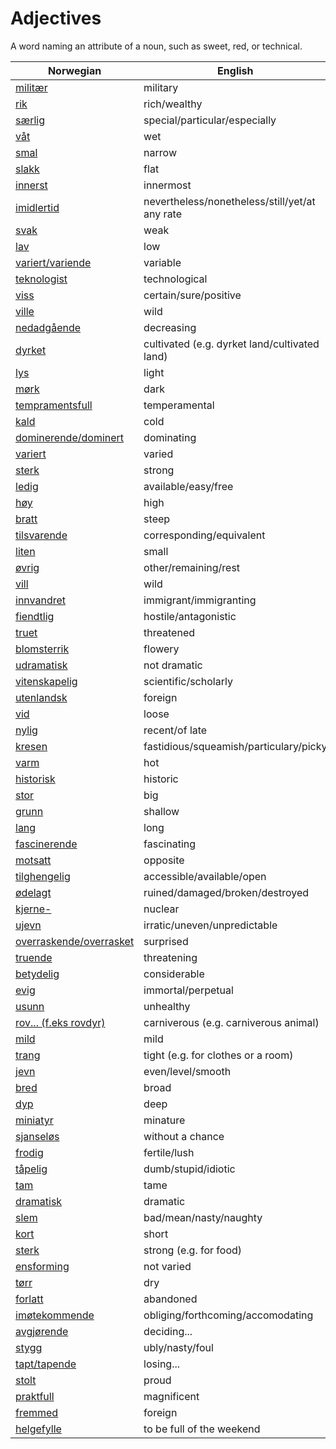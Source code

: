 # Adjectives

A word naming an attribute of a noun, such as sweet, red, or technical.

| Norwegian | English |
| --- | --- |
| [militær](https://www.ordnett.no/search?language=no&phrase=militær) | military |
| [rik](https://www.ordnett.no/search?language=no&phrase=rik) | rich/wealthy |
| [særlig](https://www.ordnett.no/search?language=no&phrase=særlig) | special/particular/especially |
| [våt](https://www.ordnett.no/search?language=no&phrase=våt) | wet |
| [smal](https://www.ordnett.no/search?language=no&phrase=smal) | narrow |
| [slakk](https://www.ordnett.no/search?language=no&phrase=slakk) | flat |
| [innerst](https://www.ordnett.no/search?language=no&phrase=innerst) | innermost |
| [imidlertid](https://www.ordnett.no/search?language=no&phrase=imidlertid) | nevertheless/nonetheless/still/yet/at any rate |
| [svak](https://www.ordnett.no/search?language=no&phrase=svak) | weak |
| [lav](https://www.ordnett.no/search?language=no&phrase=lav) | low |
| [variert/variende](https://www.ordnett.no/search?language=no&phrase=variert/variende) | variable |
| [teknologist](https://www.ordnett.no/search?language=no&phrase=teknologist) | technological |
| [viss](https://www.ordnett.no/search?language=no&phrase=viss) | certain/sure/positive |
| [ville](https://www.ordnett.no/search?language=no&phrase=ville) | wild |
| [nedadgående](https://www.ordnett.no/search?language=no&phrase=nedadgående) | decreasing |
| [dyrket](https://www.ordnett.no/search?language=no&phrase=dyrket) | cultivated (e.g. dyrket land/cultivated land) |
| [lys](https://www.ordnett.no/search?language=no&phrase=lys) | light |
| [mørk](https://www.ordnett.no/search?language=no&phrase=mørk) | dark |
| [tempramentsfull](https://www.ordnett.no/search?language=no&phrase=tempramentsfull) | temperamental |
| [kald](https://www.ordnett.no/search?language=no&phrase=kald) | cold |
| [dominerende/dominert](https://www.ordnett.no/search?language=no&phrase=dominerende/dominert) | dominating |
| [variert](https://www.ordnett.no/search?language=no&phrase=variert) | varied |
| [sterk](https://www.ordnett.no/search?language=no&phrase=sterk) | strong |
| [ledig](https://www.ordnett.no/search?language=no&phrase=ledig) | available/easy/free |
| [høy](https://www.ordnett.no/search?language=no&phrase=høy) | high |
| [bratt](https://www.ordnett.no/search?language=no&phrase=bratt) | steep |
| [tilsvarende](https://www.ordnett.no/search?language=no&phrase=tilsvarende) | corresponding/equivalent |
| [liten](https://www.ordnett.no/search?language=no&phrase=liten) | small |
| [øvrig](https://www.ordnett.no/search?language=no&phrase=øvrig) | other/remaining/rest |
| [vill](https://www.ordnett.no/search?language=no&phrase=vill) | wild |
| [innvandret](https://www.ordnett.no/search?language=no&phrase=innvandret) | immigrant/immigranting |
| [fiendtlig](https://www.ordnett.no/search?language=no&phrase=fiendtlig) | hostile/antagonistic |
| [truet](https://www.ordnett.no/search?language=no&phrase=truet) | threatened |
| [blomsterrik](https://www.ordnett.no/search?language=no&phrase=blomsterrik) | flowery |
| [udramatisk](https://www.ordnett.no/search?language=no&phrase=udramatisk) | not dramatic |
| [vitenskapelig](https://www.ordnett.no/search?language=no&phrase=vitenskapelig) | scientific/scholarly |
| [utenlandsk](https://www.ordnett.no/search?language=no&phrase=utenlandsk) | foreign |
| [vid](https://www.ordnett.no/search?language=no&phrase=vid) | loose |
| [nylig](https://www.ordnett.no/search?language=no&phrase=nylig) | recent/of late |
| [kresen](https://www.ordnett.no/search?language=no&phrase=kresen) | fastidious/squeamish/particulary/picky |
| [varm](https://www.ordnett.no/search?language=no&phrase=varm) | hot |
| [historisk](https://www.ordnett.no/search?language=no&phrase=historisk) | historic |
| [stor](https://www.ordnett.no/search?language=no&phrase=stor) | big |
| [grunn](https://www.ordnett.no/search?language=no&phrase=grunn) | shallow |
| [lang](https://www.ordnett.no/search?language=no&phrase=lang) | long |
| [fascinerende](https://www.ordnett.no/search?language=no&phrase=fascinerende) | fascinating |
| [motsatt](https://www.ordnett.no/search?language=no&phrase=motsatt) | opposite |
| [tilghengelig](https://www.ordnett.no/search?language=no&phrase=tilghengelig) | accessible/available/open |
| [ødelagt](https://www.ordnett.no/search?language=no&phrase=ødelagt) | ruined/damaged/broken/destroyed |
| [kjerne-](https://www.ordnett.no/search?language=no&phrase=kjerne-) | nuclear |
| [ujevn](https://www.ordnett.no/search?language=no&phrase=ujevn) | irratic/uneven/unpredictable |
| [overraskende/overrasket](https://www.ordnett.no/search?language=no&phrase=overraskende/overrasket) | surprised |
| [truende](https://www.ordnett.no/search?language=no&phrase=truende) | threatening |
| [betydelig](https://www.ordnett.no/search?language=no&phrase=betydelig) | considerable |
| [evig](https://www.ordnett.no/search?language=no&phrase=evig) | immortal/perpetual |
| [usunn](https://www.ordnett.no/search?language=no&phrase=usunn) | unhealthy |
| [rov... (f.eks rovdyr)](https://www.ordnett.no/search?language=no&phrase=rov...%20(f.eks%20rovdyr)) | carniverous (e.g. carniverous animal) |
| [mild](https://www.ordnett.no/search?language=no&phrase=mild) | mild |
| [trang](https://www.ordnett.no/search?language=no&phrase=trang) | tight (e.g. for clothes or a room) |
| [jevn](https://www.ordnett.no/search?language=no&phrase=jevn) | even/level/smooth |
| [bred](https://www.ordnett.no/search?language=no&phrase=bred) | broad |
| [dyp](https://www.ordnett.no/search?language=no&phrase=dyp) | deep |
| [miniatyr](https://www.ordnett.no/search?language=no&phrase=miniatyr) | minature |
| [sjanseløs](https://www.ordnett.no/search?language=no&phrase=sjanseløs) | without a chance |
| [frodig](https://www.ordnett.no/search?language=no&phrase=frodig) | fertile/lush |
| [tåpelig](https://www.ordnett.no/search?language=no&phrase=tåpelig) | dumb/stupid/idiotic |
| [tam](https://www.ordnett.no/search?language=no&phrase=tam) | tame |
| [dramatisk](https://www.ordnett.no/search?language=no&phrase=dramatisk) | dramatic |
| [slem](https://www.ordnett.no/search?language=no&phrase=slem) | bad/mean/nasty/naughty |
| [kort](https://www.ordnett.no/search?language=no&phrase=kort) | short |
| [sterk](https://www.ordnett.no/search?language=no&phrase=sterk) | strong (e.g. for food) |
| [ensforming](https://www.ordnett.no/search?language=no&phrase=ensforming) | not varied |
| [tørr](https://www.ordnett.no/search?language=no&phrase=tørr) | dry |
| [forlatt](https://www.ordnett.no/search?language=no&phrase=forlatt) | abandoned |
| [imøtekommende](https://www.ordnett.no/search?language=no&phrase=imøtekommende) | obliging/forthcoming/accomodating |
| [avgjørende](https://www.ordnett.no/search?language=no&phrase=avgjørende) | deciding... |
| [stygg](https://www.ordnett.no/search?language=no&phrase=stygg) | ubly/nasty/foul |
| [tapt/tapende](https://www.ordnett.no/search?language=no&phrase=tapt/tapende) | losing... |
| [stolt](https://www.ordnett.no/search?language=no&phrase=stolt) | proud |
| [praktfull](https://www.ordnett.no/search?language=no&phrase=praktfull) | magnificent |
| [fremmed](https://www.ordnett.no/search?language=no&phrase=fremmed) | foreign |
| [helgefylle](https://www.ordnett.no/search?language=no&phrase=helgefylle) | to be full of the weekend |

